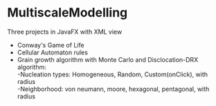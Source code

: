 # MultiscaleModelling
Three projects in JavaFX with XML view
- Conway's Game of Life
- Cellular Automaton rules 
- Grain growth algorithm with Monte Carlo and Disclocation-DRX algorithm:<br>
  -Nucleation types: Homogeneous, Random, Custom(onClick), with radius<br>
  -Neighborhood: von neumann, moore, hexagonal, pentagonal, with radius
  
